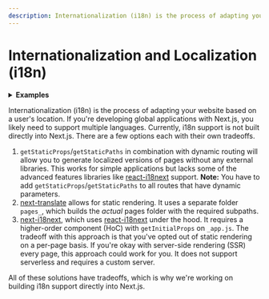 ```yaml
---
description: Internationalization (i18n) is the process of adapting your website based on a user's location.
---
```


# Internationalization and Localization (i18n)

<details>
  <summary><b>Examples</b></summary>
  <ul>
    <li><a href="https://github.com/zeit/next.js/tree/canary/examples/with-i18n-rosetta">with-i18n-rosetta</a></li>
<li><a href="https://github.com/zeit/next.js/tree/canary/examples/with-next-i18next">with-next-i18next</a></li>
<li><a href="https://github.com/vinissimus/next-translate/tree/master/examples/with-dynamic-routes">with-dynamic-routes</a></li>
  </ul>
</details>

Internationalization (i18n) is the process of adapting your website based on a user's location. If you're developing global applications with Next.js, you likely need to support multiple languages. Currently, i18n support is not built directly into Next.js. There are a few options each with their own tradeoffs.

1. `getStaticProps`/`getStaticPaths` in combination with dynamic routing will allow you to generate localized versions of pages without any external libraries. This works for simple applications but lacks some of the advanced features libraries like [react-i18next](https://github.com/i18next/react-i18next) support. **Note:** You have to add `getStaticProps`/`getStaticPaths` to all routes that have dynamic parameters.
1. [next-translate](https://github.com/vinissimus/next-translate) allows for static rendering. It uses a separate folder `pages_`, which builds the _actual_ pages folder with the required subpaths.
1. [next-i18next](https://github.com/isaachinman/next-i18next), which uses [react-i18next](https://github.com/i18next/react-i18next) under the hood. It requires a higher-order component (HoC) with `getInitialProps` on `_app.js`. The tradeoff with this approach is that you've opted out of static rendering on a per-page basis. If you're okay with server-side rendering (SSR) every page, this approach could work for you. It does not support serverless and requires a custom server.

All of these solutions have tradeoffs, which is why we're working on building i18n support directly into Next.js.
